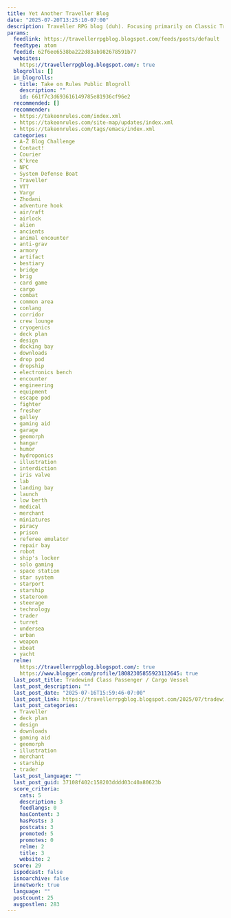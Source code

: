 ```yaml
---
title: Yet Another Traveller Blog
date: "2025-07-20T13:25:10-07:00"
description: Traveller RPG blog (duh). Focusing primarily on Classic Traveller
params:
  feedlink: https://travellerrpgblog.blogspot.com/feeds/posts/default
  feedtype: atom
  feedid: 62f6ee6538ba222d83ab982678591b77
  websites:
    https://travellerrpgblog.blogspot.com/: true
  blogrolls: []
  in_blogrolls:
  - title: Take on Rules Public Blogroll
    description: ""
    id: 661f7c3d693616149785e81936cf96e2
  recommended: []
  recommender:
  - https://takeonrules.com/index.xml
  - https://takeonrules.com/site-map/updates/index.xml
  - https://takeonrules.com/tags/emacs/index.xml
  categories:
  - A-Z Blog Challenge
  - Contact!
  - Courier
  - K'kree
  - NPC
  - System Defense Boat
  - Traveller
  - VTT
  - Vargr
  - Zhodani
  - adventure hook
  - air/raft
  - airlock
  - alien
  - ancients
  - animal encounter
  - anti-grav
  - armory
  - artifact
  - bestiary
  - bridge
  - brig
  - card game
  - cargo
  - combat
  - common area
  - conlang
  - corridor
  - crew lounge
  - cryogenics
  - deck plan
  - design
  - docking bay
  - downloads
  - drop pod
  - dropship
  - electronics bench
  - encounter
  - engineering
  - equipment
  - escape pod
  - fighter
  - fresher
  - galley
  - gaming aid
  - garage
  - geomorph
  - hangar
  - humor
  - hydroponics
  - illustration
  - interdiction
  - iris valve
  - lab
  - landing bay
  - launch
  - low berth
  - medical
  - merchant
  - miniatures
  - piracy
  - prison
  - referee emulator
  - repair bay
  - robot
  - ship's locker
  - solo gaming
  - space station
  - star system
  - starport
  - starship
  - stateroom
  - steerage
  - technology
  - trader
  - turret
  - undersea
  - urban
  - weapon
  - xboat
  - yacht
  relme:
    https://travellerrpgblog.blogspot.com/: true
    https://www.blogger.com/profile/18082305855923112645: true
  last_post_title: Tradewind Class Passenger / Cargo Vessel
  last_post_description: ""
  last_post_date: "2025-07-16T15:59:46-07:00"
  last_post_link: https://travellerrpgblog.blogspot.com/2025/07/tradewind-class-passenger-cargo-vessel.html
  last_post_categories:
  - Traveller
  - deck plan
  - design
  - downloads
  - gaming aid
  - geomorph
  - illustration
  - merchant
  - starship
  - trader
  last_post_language: ""
  last_post_guid: 37108f402c158203dddd03c40a80623b
  score_criteria:
    cats: 5
    description: 3
    feedlangs: 0
    hasContent: 3
    hasPosts: 3
    postcats: 3
    promoted: 5
    promotes: 0
    relme: 2
    title: 3
    website: 2
  score: 29
  ispodcast: false
  isnoarchive: false
  innetwork: true
  language: ""
  postcount: 25
  avgpostlen: 283
---
```

